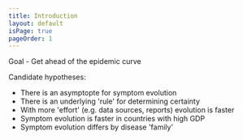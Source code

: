 ```yaml
---
title: Introduction
layout: default
isPage: true
pageOrder: 1
---
```


Goal - Get ahead of the epidemic curve

Candidate hypotheses:

* There is an asymptopte for symptom evolution
* There is an underlying 'rule' for determining certainty
* With more 'effort' (e.g. data sources, reports) evolution is faster
* Symptom evolution is faster in countries with high GDP
* Symptom evolution differs by disease 'family'

